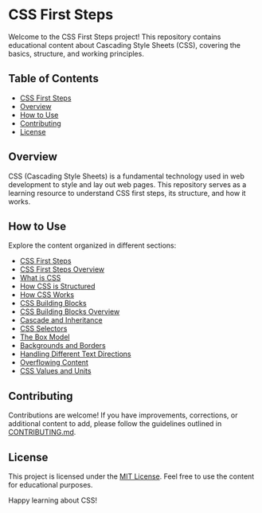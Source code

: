 # CSS First Steps

Welcome to the CSS First Steps project! This repository contains educational content about Cascading Style Sheets (CSS), covering the basics, structure, and working principles.

## Table of Contents
- [CSS First Steps](#css-first-steps)
- [Overview](#overview)
- [How to Use](#how-to-use)
- [Contributing](#contributing)
- [License](#license)

## Overview

CSS (Cascading Style Sheets) is a fundamental technology used in web development to style and lay out web pages. This repository serves as a learning resource to understand CSS first steps, its structure, and how it works.

## How to Use

Explore the content organized in different sections:
- [CSS First Steps](#css_first_steps)
- [CSS First Steps Overview](#css_first_steps_overview)
- [What is CSS](#what_is_css)
- [How CSS is Structured](#how_css_is_structured)
- [How CSS Works](#how_css_works)
- [CSS Building Blocks](#css_building_blocks)
- [CSS Building Blocks Overview](#css_building_blocks_overview)
- [Cascade and Inheritance](#cascade_and_inheritence)
- [CSS Selectors](#css_selectors)
- [The Box Model](#the_box_model)
- [Backgrounds and Borders](#backgrounds_and_borders)
- [Handling Different Text Directions](#handling_different_text_directions)
- [Overflowing Content](#overflowing_content)
- [CSS Values and Units](#css_values_and_units)

## Contributing

Contributions are welcome! If you have improvements, corrections, or additional content to add, please follow the guidelines outlined in [CONTRIBUTING.md](CONTRIBUTING.md).

## License

This project is licensed under the [MIT License](LICENSE). Feel free to use the content for educational purposes.

Happy learning about CSS!

